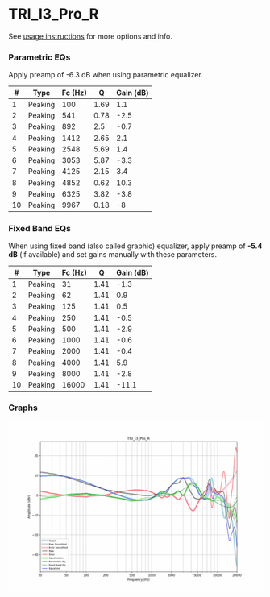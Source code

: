 # TRI_I3_Pro_R
See [usage instructions](https://github.com/jaakkopasanen/AutoEq#usage) for more options and info.

### Parametric EQs
Apply preamp of -6.3 dB when using parametric equalizer.

|   # | Type    |   Fc (Hz) |    Q |   Gain (dB) |
|-----|---------|-----------|------|-------------|
|   1 | Peaking |       100 | 1.69 |         1.1 |
|   2 | Peaking |       541 | 0.78 |        -2.5 |
|   3 | Peaking |       892 | 2.5  |        -0.7 |
|   4 | Peaking |      1412 | 2.65 |         2.1 |
|   5 | Peaking |      2548 | 5.69 |         1.4 |
|   6 | Peaking |      3053 | 5.87 |        -3.3 |
|   7 | Peaking |      4125 | 2.15 |         3.4 |
|   8 | Peaking |      4852 | 0.62 |        10.3 |
|   9 | Peaking |      6325 | 3.82 |        -3.8 |
|  10 | Peaking |      9967 | 0.18 |        -8   |

### Fixed Band EQs
When using fixed band (also called graphic) equalizer, apply preamp of **-5.4 dB** (if available) and set gains manually with these parameters.

|   # | Type    |   Fc (Hz) |    Q |   Gain (dB) |
|-----|---------|-----------|------|-------------|
|   1 | Peaking |        31 | 1.41 |        -1.3 |
|   2 | Peaking |        62 | 1.41 |         0.9 |
|   3 | Peaking |       125 | 1.41 |         0.5 |
|   4 | Peaking |       250 | 1.41 |        -0.5 |
|   5 | Peaking |       500 | 1.41 |        -2.9 |
|   6 | Peaking |      1000 | 1.41 |        -0.6 |
|   7 | Peaking |      2000 | 1.41 |        -0.4 |
|   8 | Peaking |      4000 | 1.41 |         5.9 |
|   9 | Peaking |      8000 | 1.41 |        -2.8 |
|  10 | Peaking |     16000 | 1.41 |       -11.1 |

### Graphs
![](./TRI_I3_Pro_R.png)
